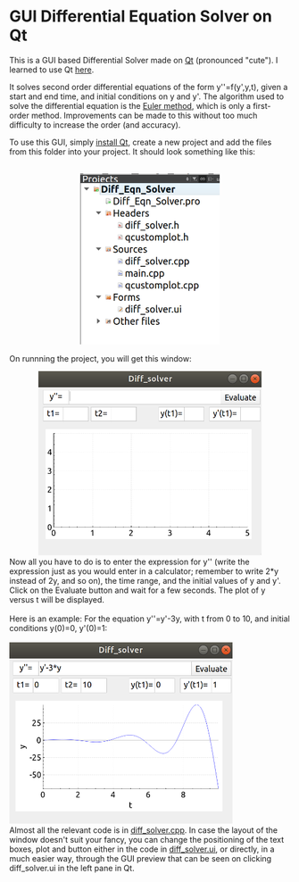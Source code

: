 # GUI Differential Equation Solver on Qt

This is a GUI based Differential Solver made on [Qt](https://www.qt.io/ "Qt website") (pronounced "cute"). 
I learned to use Qt [here](https://www.youtube.com/watch?v=txGRU7OrTZo "Qt tutorial to make calculator").<br>

It solves second order differential equations of the form y''=f(y',y,t), given a start and end time, and initial conditions on y and y'. 
The algorithm used to solve the differential equation is the [Euler method](https://en.wikipedia.org/wiki/Euler_method), which is only a first-order method. 
Improvements can be made to this without too much difficulty
to increase the order (and accuracy).

To use this GUI, simply [install Qt](https://doc.qt.io/qt-5/gettingstarted.html "Getting started  with Qt"), create a new project and add the files from this folder into your project.
It should look something like this:<br><br>
<center>
<img src="readme_imgs/diff_folder.png" alt="drawing" width="250"/>
</center>

On runnning the project, you will get this window: <br>
<center>
<img src="readme_imgs/blank_solver.png" alt="draw" width="400"/>
</center>
Now all you have to do is to enter the expression for y'' (write the expression just as you would enter in a calculator; remember to write
2*y instead of 2y, and so on), the time range, and the initial values of y and y'. Click on the Evaluate button and wait for a few seconds. 
The plot of y versus t will be displayed.
<br><br>
Here is an example: For the equation y''=y'-3y, with t from 0 to 10, and initial conditions y(0)=0, y'(0)=1: <br><br>
<img src="readme_imgs/second_order.png" alt="drawg" width="400"/>
<br>
Almost all the relevant code is in <a href="https://github.com/adwaygirish/GUI-diff-eqn-solver/blob/master/diff_solver.cpp">diff_solver.cpp</a>. 
In case the layout of the window doesn't suit your fancy, you can change the positioning of the text boxes, plot and button either in the code in 
<a href="https://github.com/adwaygirish/GUI-diff-eqn-solver/blob/master/diff_solver.ui">diff_solver.ui</a>,
or directly, in a much easier way, through the GUI preview that can be seen on clicking diff_solver.ui in the left pane in Qt.  
